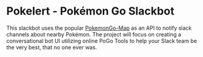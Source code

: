 # Pokelert - Pokémon Go Slackbot 

This slackbot uses the popular [PokemonGo-Map](https://github.com/AHAAAAAAA/PokemonGo-Map) as an API to notify slack channels about nearby Pokémon. The project will focus on creating a conversational bot UI utilizing online PoGo Tools to help your Slack team be the very best, that no one ever was.
